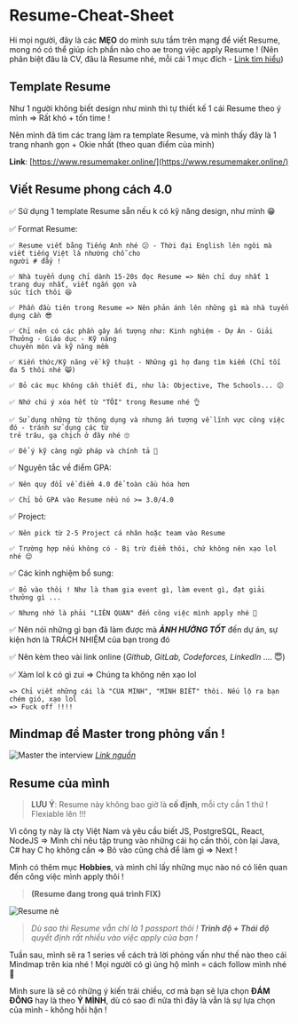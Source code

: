# Resume-Cheat-Sheet

Hi mọi người, đây là các **MẸO** do mình sưu tầm trên mạng để viết Resume, mong nó có thể giúp ích phần nào cho ae trong việc apply Resume !
(Nên phân biệt đâu là CV, đâu là Resume nhé, mỗi cái 1 mục đích - [Link tìm hiểu](https://zety.com/blog/cv-vs-resume-difference?gclid=Cj0KCQjws5HlBRDIARIsAOomqA2YtIEuuqpdi_lGNovJBYvmq6suVOXC4DQq_ixZslmzDZRmJBDpd24aAsCTEALw_wcB))

## Template Resume

Như 1 người không biết design như mình thì tự thiết kế 1 cái Resume theo ý mình => Rất khó + tốn time !

Nên mình đã tìm các trang làm ra template Resume, và mình thấy đây là 1 trang nhanh gọn + Okie nhất (theo quan điểm của mình)

**Link**: [https://www.resumemaker.online/](https://www.resumemaker.online/)

## Viết Resume phong cách 4.0

✅ Sử dụng 1 template Resume sẵn nếu k có kỹ năng design, như mình 😁

✅ Format Resume:

    ✅ Resume viết bằng Tiếng Anh nhé 😕 - Thời đại English lên ngôi mà viết tiếng Việt là nhường chỗ cho
    người # đấy !

    ✅ Nhà tuyển dụng chỉ dành 15-20s đọc Resume => Nên chỉ duy nhất 1 trang duy nhất, viết ngắn gọn và
    súc tích thôi 😆

    ✅ Phần đầu tiên trong Resume => Nên phản ánh lên những gì mà nhà tuyển dụng cần 😎

    ✅ Chỉ nên có các phần gây ấn tượng như: Kinh nghiệm - Dự Án - Giải Thưởng - Giáo dục - Kỹ năng
    chuyên môn và kỹ năng mềm

    ✅ Kiến thức/Kỹ năng về kỹ thuật - Những gì họ đang tìm kiếm (Chỉ tối đa 5 thôi nhé 😸)

    ✅ Bỏ các mục không cần thiết đi, như là: Objective, The Schools... 😕

    ✅ Nhớ chú ý xóa hết từ "TÔI" trong Resume nhé 👌

    ✅ Sử dụng những từ thông dụng và nhưng ấn tượng về lĩnh vực công việc đó - tránh sử dụng các từ
    trẻ trâu, gạ chịch ở đây nhé 🙄

    ✅ Để ý kỹ càng ngữ pháp và chính tả 👊

✅ Nguyên tắc về điểm GPA:

    ✅ Nên quy đổi về điểm 4.0 để toàn cầu hóa hơn

    ✅ Chỉ bỏ GPA vào Resume nếu nó >= 3.0/4.0

✅ Project:

    ✅ Nên pick từ 2-5 Project cá nhân hoặc team vào Resume

    ✅ Trường hợp nếu không có - Bị trừ điểm thôi, chứ không nên xạo lol nhé 😌

✅ Các kinh nghiệm bổ sung:

    ✅ Bỏ vào thôi ! Như là tham gia event gì, làm event gì, đạt giải thưởng gì ...

    ✅ Nhưng nhớ là phải "LIÊN QUAN" đến công việc mình apply nhé 🙁

✅ Nên nói những gì bạn đã làm được mà **_ẢNH HƯỞNG TỐT_** đến dự án, sự kiện hơn là TRÁCH NHIỆM
của bạn trong đó

✅ Nên kèm theo vài link online (_Github, GitLab, Codeforces, LinkedIn_ .... 😇)

✅ Xàm lol k có gì zui => Chúng ta không nên xạo lol

    => Chỉ viết những cái là "CỦA MÌNH", "MÌNH BIẾT" thôi. Nếu lộ ra bạn chém gió, xạo lol
    => Fuck off !!!!

## Mindmap để Master trong phỏng vấn !

![Master the interview](https://i.imgur.com/yTSt7rs.png)
_[Link nguồn](https://coggle.it/diagram/W5u8QkZs6r4sZM3J/t/master-the-interview)_

## Resume của mình

> **LƯU Ý**: Resume này không bao giờ là **cố định**, mỗi cty cần 1 thứ ! Flexiable lên !!!

Vì công ty này là cty Việt Nam và yêu cầu biết JS, PostgreSQL, React, NodeJS => Mình chỉ nêu tập trung
vào những cái họ cần thôi, còn lại Java, C# hay C họ không cần => Bỏ vào cũng chả để làm gì => Next !

Mình có thêm mục **Hobbies**, và mình chỉ lấy những mục nào nó có liên quan đến công việc mình apply thôi !

> **(Resume đang trong quá trình FIX)**

![Resume nè](https://i.imgur.com/bV3WNMr.png)

> _Dù sao thì Resume vẫn chỉ là 1 passport thôi ! **Trình độ + Thái độ** quyết định rất nhiều vào
> việc apply của bạn !_

Tuần sau, mình sẽ ra 1 series về cách trả lời phỏng vấn như thế nào theo cái Mindmap trên kia nhé ! Mọi người
có gì ủng hộ mình = cách follow mình nhé 🤪

Mình sure là sẽ có những ý kiến trái chiều, cơ mà bạn sẽ lựa chọn **ĐÁM ĐÔNG** hay là theo **Ý MÌNH**, dù có
sao đi nữa thì đây là vẫn là sự lựa chọn của mình - không hối hận !
